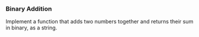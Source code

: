 ### Binary Addition
Implement a function that adds two numbers together and returns their sum in binary, as a string.